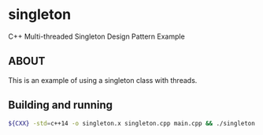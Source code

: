 # singleton

C++ Multi-threaded Singleton Design Pattern Example

## ABOUT

This is an example of using a singleton class with threads.

## Building and running


```bash
${CXX} -std=c++14 -o singleton.x singleton.cpp main.cpp && ./singleton.x
```
